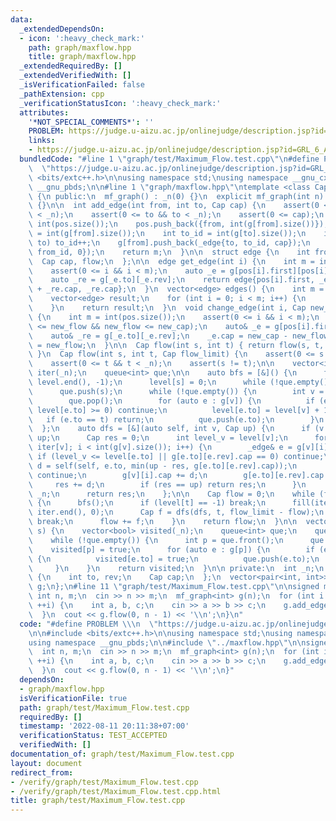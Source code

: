 ```yaml
---
data:
  _extendedDependsOn:
  - icon: ':heavy_check_mark:'
    path: graph/maxflow.hpp
    title: graph/maxflow.hpp
  _extendedRequiredBy: []
  _extendedVerifiedWith: []
  _isVerificationFailed: false
  _pathExtension: cpp
  _verificationStatusIcon: ':heavy_check_mark:'
  attributes:
    '*NOT_SPECIAL_COMMENTS*': ''
    PROBLEM: https://judge.u-aizu.ac.jp/onlinejudge/description.jsp?id=GRL_6_A
    links:
    - https://judge.u-aizu.ac.jp/onlinejudge/description.jsp?id=GRL_6_A
  bundledCode: "#line 1 \"graph/test/Maximum_Flow.test.cpp\"\n#define PROBLEM \\\n\
    \  \"https://judge.u-aizu.ac.jp/onlinejudge/description.jsp?id=GRL_6_A\"\n\n#include\
    \ <bits/extc++.h>\n\nusing namespace std;\nusing namespace __gnu_cxx;\nusing namespace\
    \ __gnu_pbds;\n\n#line 1 \"graph/maxflow.hpp\"\ntemplate <class Cap>\nstruct mf_graph\
    \ {\n public:\n  mf_graph() : _n(0) {}\n  explicit mf_graph(int n) : _n(n), g(n)\
    \ {}\n\n  int add_edge(int from, int to, Cap cap) {\n    assert(0 <= from && from\
    \ < _n);\n    assert(0 <= to && to < _n);\n    assert(0 <= cap);\n    int m =\
    \ int(pos.size());\n    pos.push_back({from, int(g[from].size())});\n    int from_id\
    \ = int(g[from].size());\n    int to_id = int(g[to].size());\n    if (from ==\
    \ to) to_id++;\n    g[from].push_back(_edge{to, to_id, cap});\n    g[to].push_back(_edge{from,\
    \ from_id, 0});\n    return m;\n  }\n\n  struct edge {\n    int from, to;\n  \
    \  Cap cap, flow;\n  };\n\n  edge get_edge(int i) {\n    int m = int(pos.size());\n\
    \    assert(0 <= i && i < m);\n    auto _e = g[pos[i].first][pos[i].second];\n\
    \    auto _re = g[_e.to][_e.rev];\n    return edge{pos[i].first, _e.to, _e.cap\
    \ + _re.cap, _re.cap};\n  }\n  vector<edge> edges() {\n    int m = int(pos.size());\n\
    \    vector<edge> result;\n    for (int i = 0; i < m; i++) {\n      result.push_back(get_edge(i));\n\
    \    }\n    return result;\n  }\n  void change_edge(int i, Cap new_cap, Cap new_flow)\
    \ {\n    int m = int(pos.size());\n    assert(0 <= i && i < m);\n    assert(0\
    \ <= new_flow && new_flow <= new_cap);\n    auto& _e = g[pos[i].first][pos[i].second];\n\
    \    auto& _re = g[_e.to][_e.rev];\n    _e.cap = new_cap - new_flow;\n    _re.cap\
    \ = new_flow;\n  }\n\n  Cap flow(int s, int t) { return flow(s, t, numeric_limits<Cap>::max());\
    \ }\n  Cap flow(int s, int t, Cap flow_limit) {\n    assert(0 <= s && s < _n);\n\
    \    assert(0 <= t && t < _n);\n    assert(s != t);\n\n    vector<int> level(_n),\
    \ iter(_n);\n    queue<int> que;\n\n    auto bfs = [&]() {\n      fill(level.begin(),\
    \ level.end(), -1);\n      level[s] = 0;\n      while (!que.empty()) que.pop();\n\
    \      que.push(s);\n      while (!que.empty()) {\n        int v = que.front();\n\
    \        que.pop();\n        for (auto e : g[v]) {\n          if (e.cap == 0 ||\
    \ level[e.to] >= 0) continue;\n          level[e.to] = level[v] + 1;\n       \
    \   if (e.to == t) return;\n          que.push(e.to);\n        }\n      }\n  \
    \  };\n    auto dfs = [&](auto self, int v, Cap up) {\n      if (v == s) return\
    \ up;\n      Cap res = 0;\n      int level_v = level[v];\n      for (int& i =\
    \ iter[v]; i < int(g[v].size()); i++) {\n        _edge& e = g[v][i];\n       \
    \ if (level_v <= level[e.to] || g[e.to][e.rev].cap == 0) continue;\n        Cap\
    \ d = self(self, e.to, min(up - res, g[e.to][e.rev].cap));\n        if (d <= 0)\
    \ continue;\n        g[v][i].cap += d;\n        g[e.to][e.rev].cap -= d;\n   \
    \     res += d;\n        if (res == up) return res;\n      }\n      level[v] =\
    \ _n;\n      return res;\n    };\n\n    Cap flow = 0;\n    while (flow < flow_limit)\
    \ {\n      bfs();\n      if (level[t] == -1) break;\n      fill(iter.begin(),\
    \ iter.end(), 0);\n      Cap f = dfs(dfs, t, flow_limit - flow);\n      if (!f)\
    \ break;\n      flow += f;\n    }\n    return flow;\n  }\n\n  vector<bool> min_cut(int\
    \ s) {\n    vector<bool> visited(_n);\n    queue<int> que;\n    que.push(s);\n\
    \    while (!que.empty()) {\n      int p = que.front();\n      que.pop();\n  \
    \    visited[p] = true;\n      for (auto e : g[p]) {\n        if (e.cap && !visited[e.to])\
    \ {\n          visited[e.to] = true;\n          que.push(e.to);\n        }\n \
    \     }\n    }\n    return visited;\n  }\n\n private:\n  int _n;\n  struct _edge\
    \ {\n    int to, rev;\n    Cap cap;\n  };\n  vector<pair<int, int>> pos;\n  vector<vector<_edge>>\
    \ g;\n};\n#line 11 \"graph/test/Maximum_Flow.test.cpp\"\n\nsigned main() {\n \
    \ int n, m;\n  cin >> n >> m;\n  mf_graph<int> g(n);\n  for (int i = 0; i < m;\
    \ ++i) {\n    int a, b, c;\n    cin >> a >> b >> c;\n    g.add_edge(a, b, c);\n\
    \  }\n  cout << g.flow(0, n - 1) << '\\n';\n}\n"
  code: "#define PROBLEM \\\n  \"https://judge.u-aizu.ac.jp/onlinejudge/description.jsp?id=GRL_6_A\"\
    \n\n#include <bits/extc++.h>\n\nusing namespace std;\nusing namespace __gnu_cxx;\n\
    using namespace __gnu_pbds;\n\n#include \"../maxflow.hpp\"\n\nsigned main() {\n\
    \  int n, m;\n  cin >> n >> m;\n  mf_graph<int> g(n);\n  for (int i = 0; i < m;\
    \ ++i) {\n    int a, b, c;\n    cin >> a >> b >> c;\n    g.add_edge(a, b, c);\n\
    \  }\n  cout << g.flow(0, n - 1) << '\\n';\n}"
  dependsOn:
  - graph/maxflow.hpp
  isVerificationFile: true
  path: graph/test/Maximum_Flow.test.cpp
  requiredBy: []
  timestamp: '2022-08-11 20:11:38+07:00'
  verificationStatus: TEST_ACCEPTED
  verifiedWith: []
documentation_of: graph/test/Maximum_Flow.test.cpp
layout: document
redirect_from:
- /verify/graph/test/Maximum_Flow.test.cpp
- /verify/graph/test/Maximum_Flow.test.cpp.html
title: graph/test/Maximum_Flow.test.cpp
---
```

